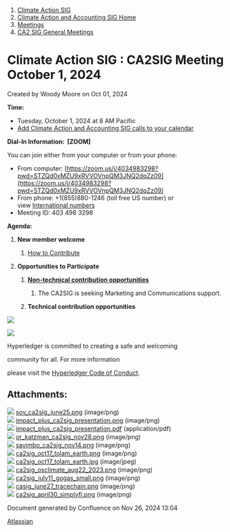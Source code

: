 1. [Climate Action SIG](index.html)
2. [Climate Action and Accounting SIG Home](Climate-Action-and-Accounting-SIG-Home_19005445.html)
3. [Meetings](Meetings_19005583.html)
4. [CA2 SIG General Meetings](CA2-SIG-General-Meetings_19006785.html)

# Climate Action SIG : CA2SIG Meeting October 1, 2024

Created by Woody Moore on Oct 01, 2024

**Time:**

- Tuesday, October 1, 2024 at 8 AM Pacific
- [Add Climate Action and Accounting SIG calls to your calendar](https://lists.hyperledger.org/g/climate-sig/ics/invite.ics?repeatid=24572)

**Dial-In Information:  \[ZOOM]**

You can join either from your computer or from your phone:

- From computer: [https://zoom.us/j/4034983298?pwd=STZQd0xMZU9xRVVOVnpQM3JNQ2dqZz09](https://zoom.us/j/4034983298?pwd=STZQd0xMZU9xRVVOVnpQM3JNQ2dqZz09)
- From phone: +1(855)880-1246 (toll free US number) or view [International numbers](https://zoom.us/u/bAaJoyznp)
- Meeting ID: 403 498 3298

**Agenda:**

1. **New member welcome**
   
   1. [How to Contribute](https://lf-hyperledger.atlassian.net/wiki/display/CASIG/How+to+Contribute)
2. **Opportunities to Participate**
   
   1. **[Non-technical contribution opportunities](https://lf-hyperledger.atlassian.net/wiki/display/CASIG/Non-technical+Contribution+Opportunities)**
      
      1. The CA2SIG is seeking Marketing and Communications support.
   2. **Technical contribution opportunities**

![](https://wiki.hyperledger.org/download/attachments/29034696/Antitrustnotice.png?version=1&modificationDate=1581695654000&api=v2)

![](https://wiki.hyperledger.org/download/attachments/2392771/welcome.png?version=2&modificationDate=1572450107000&api=v2)

Hyperledger is committed to creating a safe and welcoming

community for all. For more information

please visit the [Hyperledger Code of Conduct](https://lf-hyperledger.atlassian.net/wiki/spaces/HYP/pages/19595281/Hyperledger+Code+of+Conduct).

## Attachments:

![](images/icons/bullet_blue.gif) [sov\_ca2sig\_june25.png](attachments/24150018/24150032.png) (image/png)  
![](images/icons/bullet_blue.gif) [impact\_plus\_ca2sig\_presentation.png](attachments/24150018/24150035.png) (image/png)  
![](images/icons/bullet_blue.gif) [impact\_plus\_ca2sig\_presentation.pdf](attachments/24150018/24150038.pdf) (application/pdf)  
![](images/icons/bullet_blue.gif) [or\_katzman\_ca2sig\_nov28.png](attachments/24150018/24150041.png) (image/png)  
![](images/icons/bullet_blue.gif) [savimbo\_ca2sig\_nov14.png](attachments/24150018/24150044.png) (image/png)  
![](images/icons/bullet_blue.gif) [ca2sig\_oct17\_tolam\_earth.png](attachments/24150018/24150047.png) (image/png)  
![](images/icons/bullet_blue.gif) [ca2sig\_oct17\_tolam\_earth.jpg](attachments/24150018/24150050.jpg) (image/jpeg)  
![](images/icons/bullet_blue.gif) [ca2sig\_osclimate\_aug22\_2023.png](attachments/24150018/24150053.png) (image/png)  
![](images/icons/bullet_blue.gif) [ca2sig\_july11\_gogas\_small.png](attachments/24150018/24150056.png) (image/png)  
![](images/icons/bullet_blue.gif) [casig\_june27\_tracechain.png](attachments/24150018/24150059.png) (image/png)  
![](images/icons/bullet_blue.gif) [ca2sig\_april30\_simplyfi.png](attachments/24150018/24150062.png) (image/png)

Document generated by Confluence on Nov 26, 2024 13:04

[Atlassian](http://www.atlassian.com/)
